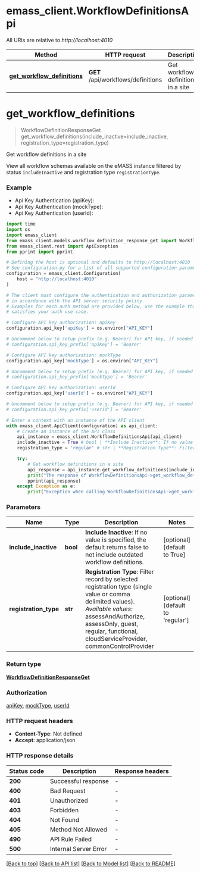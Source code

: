 # emass_client.WorkflowDefinitionsApi

All URIs are relative to *http://localhost:4010*

Method | HTTP request | Description
------------- | ------------- | -------------
[**get_workflow_definitions**](WorkflowDefinitionsApi.md#get_workflow_definitions) | **GET** /api/workflows/definitions | Get workflow definitions in a site


# **get_workflow_definitions**
> WorkflowDefinitionResponseGet get_workflow_definitions(include_inactive=include_inactive, registration_type=registration_type)

Get workflow definitions in a site

View all workflow schemas available on the eMASS instance filtered by  status `includeInactive` and registration type `registrationType`.

### Example

* Api Key Authentication (apiKey):
* Api Key Authentication (mockType):
* Api Key Authentication (userId):
```python
import time
import os
import emass_client
from emass_client.models.workflow_definition_response_get import WorkflowDefinitionResponseGet
from emass_client.rest import ApiException
from pprint import pprint

# Defining the host is optional and defaults to http://localhost:4010
# See configuration.py for a list of all supported configuration parameters.
configuration = emass_client.Configuration(
    host = "http://localhost:4010"
)

# The client must configure the authentication and authorization parameters
# in accordance with the API server security policy.
# Examples for each auth method are provided below, use the example that
# satisfies your auth use case.

# Configure API key authorization: apiKey
configuration.api_key['apiKey'] = os.environ["API_KEY"]

# Uncomment below to setup prefix (e.g. Bearer) for API key, if needed
# configuration.api_key_prefix['apiKey'] = 'Bearer'

# Configure API key authorization: mockType
configuration.api_key['mockType'] = os.environ["API_KEY"]

# Uncomment below to setup prefix (e.g. Bearer) for API key, if needed
# configuration.api_key_prefix['mockType'] = 'Bearer'

# Configure API key authorization: userId
configuration.api_key['userId'] = os.environ["API_KEY"]

# Uncomment below to setup prefix (e.g. Bearer) for API key, if needed
# configuration.api_key_prefix['userId'] = 'Bearer'

# Enter a context with an instance of the API client
with emass_client.ApiClient(configuration) as api_client:
    # Create an instance of the API class
    api_instance = emass_client.WorkflowDefinitionsApi(api_client)
    include_inactive = True # bool | **Include Inactive**: If no value is specified, the default returns false to not include outdated workflow definitions. (optional) (default to True)
    registration_type = 'regular' # str | **Registration Type**: Filter record by selected registration type (single value or comma delimited values).  *Available values:* assessAndAuthorize, assessOnly, guest, regular, functional, cloudServiceProvider, commonControlProvider   (optional) (default to 'regular')

    try:
        # Get workflow definitions in a site
        api_response = api_instance.get_workflow_definitions(include_inactive=include_inactive, registration_type=registration_type)
        print("The response of WorkflowDefinitionsApi->get_workflow_definitions:\n")
        pprint(api_response)
    except Exception as e:
        print("Exception when calling WorkflowDefinitionsApi->get_workflow_definitions: %s\n" % e)
```



### Parameters

Name | Type | Description  | Notes
------------- | ------------- | ------------- | -------------
 **include_inactive** | **bool**| **Include Inactive**: If no value is specified, the default returns false to not include outdated workflow definitions. | [optional] [default to True]
 **registration_type** | **str**| **Registration Type**: Filter record by selected registration type (single value or comma delimited values).  *Available values:* assessAndAuthorize, assessOnly, guest, regular, functional, cloudServiceProvider, commonControlProvider   | [optional] [default to &#39;regular&#39;]

### Return type

[**WorkflowDefinitionResponseGet**](WorkflowDefinitionResponseGet.md)

### Authorization

[apiKey](../README.md#apiKey), [mockType](../README.md#mockType), [userId](../README.md#userId)

### HTTP request headers

 - **Content-Type**: Not defined
 - **Accept**: application/json

### HTTP response details
| Status code | Description | Response headers |
|-------------|-------------|------------------|
**200** | Successful response |  -  |
**400** | Bad Request |  -  |
**401** | Unauthorized |  -  |
**403** | Forbidden |  -  |
**404** | Not Found |  -  |
**405** | Method Not Allowed |  -  |
**490** | API Rule Failed |  -  |
**500** | Internal Server Error |  -  |

[[Back to top]](#) [[Back to API list]](../README.md#documentation-for-api-endpoints) [[Back to Model list]](../README.md#documentation-for-models) [[Back to README]](../README.md)

